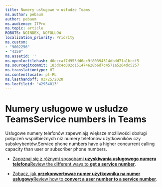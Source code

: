 ```yaml
---
title: Numery usługowe w usłudze Teams
ms.author: pebaum
author: pebaum
ms.audience: ITPro
ms.topic: article
ROBOTS: NOINDEX, NOFOLLOW
localization_priority: Priority
ms.custom:
- "9002256"
- "4359"
ms.assetid: ''
ms.openlocfilehash: d0eccaf7d953dd6ac9f80394314dbdd71a1bccf5
ms.sourcegitcommit: 183dc4c002c151474628b6d7c4571a5264dc5257
ms.translationtype: HT
ms.contentlocale: pl-PL
ms.lasthandoff: 03/25/2020
ms.locfileid: "42954013"
---
```

# <a name="service-numbers-in-teams"></a><span data-ttu-id="5750b-102">Numery usługowe w usłudze Teams</span><span class="sxs-lookup"><span data-stu-id="5750b-102">Service numbers in Teams</span></span>

<span data-ttu-id="5750b-103">Usługowe numery telefonów zapewniają większe możliwości obsługi połączeń współbieżnych niż numery telefonów użytkowników czy subskrybentów.</span><span class="sxs-lookup"><span data-stu-id="5750b-103">Service phone numbers have a higher concurrent calling capacity than user or subscriber phone numbers.</span></span> 

- <span data-ttu-id="5750b-104">[Zapoznaj się z różnymi sposobami **uzyskiwania usługowego numeru telefonu**](https://docs.microsoft.com/microsoftteams/getting-service-phone-numbers)</span><span class="sxs-lookup"><span data-stu-id="5750b-104">[Review the different ways to **get a service number**](https://docs.microsoft.com/microsoftteams/getting-service-phone-numbers).</span></span> 

- <span data-ttu-id="5750b-105">[Zobacz, jak **przekonwertować numer użytkownika na numer usługowy**](https://docs.microsoft.com/microsoftteams/manage-phone-numbers-for-your-organization/phone-number-management-for-the-u-s)</span><span class="sxs-lookup"><span data-stu-id="5750b-105">[Review how to **convert a user number to a service number**](https://docs.microsoft.com/microsoftteams/manage-phone-numbers-for-your-organization/phone-number-management-for-the-u-s).</span></span>
